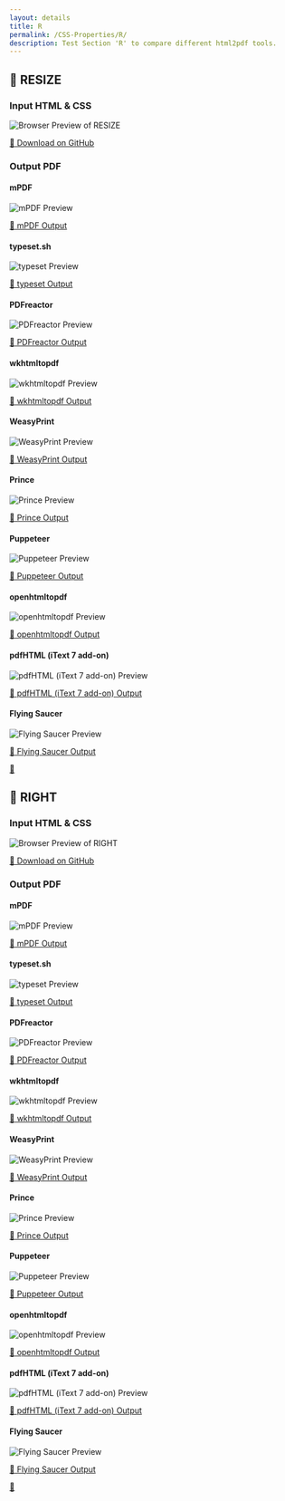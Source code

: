 ```yaml
---
layout: details
title: R
permalink: /CSS-Properties/R/
description: Test Section 'R' to compare different html2pdf tools.
---
```




## 🔬 RESIZE

### Input HTML & CSS

<div class="browser-mockup with-url">
    <div>
        <img src="/{{ page.path }}/../browser_screenshot__html_CSS_Properties_R_resize.html.pdf.png" alt="Browser Preview of RESIZE" />
    </div>
</div>
<p>
    <a href="https://raw.githubusercontent.com/azettl/compare.html2pdf.tools/master//html/CSS%20Properties/R/resize.html" target="_blank" rel="noopener">📄 Download on GitHub</a>
</p>

### Output PDF

<div class="details-boxes">
    <div>
        <h4>mPDF</h4>
        <img src="/{{ page.path }}/../mpdf__html_CSS_Properties_R_resize.html.png" alt="mPDF Preview" />
        <p>
            <a href="/{{ page.path }}/../mpdf__html_CSS_Properties_R_resize.html.pdf" target="_blank">📕 mPDF Output</a>
        </p>
    </div>
    <div>
        <h4>typeset.sh</h4>
        <img src="/{{ page.path }}/../typeset__html_CSS_Properties_R_resize.html.png" alt="typeset Preview" />
        <p>
            <a href="/{{ page.path }}/../typeset__html_CSS_Properties_R_resize.html.pdf" target="_blank">📕 typeset Output</a>
        </p>
    </div>
    <div>
        <h4>PDFreactor</h4>
        <img src="/{{ page.path }}/../pdfreactor__html_CSS_Properties_R_resize.html.png" alt="PDFreactor Preview" />
        <p>
            <a href="/{{ page.path }}/../pdfreactor__html_CSS_Properties_R_resize.html.pdf" target="_blank">📕 PDFreactor Output</a>
        </p>
    </div>
    <div>
        <h4>wkhtmltopdf</h4>
        <img src="/{{ page.path }}/../wkhtmltopdf__html_CSS_Properties_R_resize.html.png" alt="wkhtmltopdf Preview" />
        <p>
            <a href="/{{ page.path }}/../wkhtmltopdf__html_CSS_Properties_R_resize.html.pdf" target="_blank">📕 wkhtmltopdf Output</a>
        </p>
    </div>
    <div>
        <h4>WeasyPrint</h4>
        <img src="/{{ page.path }}/../weasyprint__html_CSS_Properties_R_resize.html.png" alt="WeasyPrint Preview" />
        <p>
            <a href="/{{ page.path }}/../weasyprint__html_CSS_Properties_R_resize.html.pdf" target="_blank">📕 WeasyPrint Output</a>
        </p>
    </div>
    <div>
        <h4>Prince</h4>
        <img src="/{{ page.path }}/../princexml__html_CSS_Properties_R_resize.html.png" alt="Prince Preview" />
        <p>
            <a href="/{{ page.path }}/../princexml__html_CSS_Properties_R_resize.html.pdf" target="_blank">📕 Prince Output</a>
        </p>
    </div>
    <div>
        <h4>Puppeteer</h4>
        <img src="/{{ page.path }}/../puppeteer__html_CSS_Properties_R_resize.html.png" alt="Puppeteer Preview" />
        <p>
            <a href="/{{ page.path }}/../puppeteer__html_CSS_Properties_R_resize.html.pdf" target="_blank">📕 Puppeteer Output</a>
        </p>
    </div>
    <div>
        <h4>openhtmltopdf</h4>
        <img src="/{{ page.path }}/../openhtmltopdf__html_CSS_Properties_R_resize.html.png" alt="openhtmltopdf Preview" />
        <p>
            <a href="/{{ page.path }}/../openhtmltopdf__html_CSS_Properties_R_resize.html.pdf" target="_blank">📕 openhtmltopdf Output</a>
        </p>
    </div>
    <div>
        <h4>pdfHTML (iText 7 add-on)</h4>
        <img src="/{{ page.path }}/../itextpdfhtml__html_CSS_Properties_R_resize.html.png" alt="pdfHTML (iText 7 add-on) Preview" />
        <p>
            <a href="/{{ page.path }}/../itextpdfhtml__html_CSS_Properties_R_resize.html.pdf" target="_blank">📕 pdfHTML (iText 7 add-on) Output</a>
        </p>
    </div>
    <div>
        <h4>Flying Saucer</h4>
        <img src="/{{ page.path }}/../flyingsaucer__html_CSS_Properties_R_resize.html.png" alt="Flying Saucer Preview" />
        <p>
            <a href="/{{ page.path }}/../flyingsaucer__html_CSS_Properties_R_resize.html.pdf" target="_blank">📕 Flying Saucer Output</a>
        </p>
    </div>
</div>

<a href="#top" class="rocket-outer">
    <span class="rocket">🚀</span>
</a>

## 🔬 RIGHT

### Input HTML & CSS

<div class="browser-mockup with-url">
    <div>
        <img src="/{{ page.path }}/../browser_screenshot__html_CSS_Properties_R_right.html.pdf.png" alt="Browser Preview of RIGHT" />
    </div>
</div>
<p>
    <a href="https://raw.githubusercontent.com/azettl/compare.html2pdf.tools/master//html/CSS%20Properties/R/right.html" target="_blank" rel="noopener">📄 Download on GitHub</a>
</p>

### Output PDF

<div class="details-boxes">
    <div>
        <h4>mPDF</h4>
        <img src="/{{ page.path }}/../mpdf__html_CSS_Properties_R_right.html.png" alt="mPDF Preview" />
        <p>
            <a href="/{{ page.path }}/../mpdf__html_CSS_Properties_R_right.html.pdf" target="_blank">📕 mPDF Output</a>
        </p>
    </div>
    <div>
        <h4>typeset.sh</h4>
        <img src="/{{ page.path }}/../typeset__html_CSS_Properties_R_right.html.png" alt="typeset Preview" />
        <p>
            <a href="/{{ page.path }}/../typeset__html_CSS_Properties_R_right.html.pdf" target="_blank">📕 typeset Output</a>
        </p>
    </div>
    <div>
        <h4>PDFreactor</h4>
        <img src="/{{ page.path }}/../pdfreactor__html_CSS_Properties_R_right.html.png" alt="PDFreactor Preview" />
        <p>
            <a href="/{{ page.path }}/../pdfreactor__html_CSS_Properties_R_right.html.pdf" target="_blank">📕 PDFreactor Output</a>
        </p>
    </div>
    <div>
        <h4>wkhtmltopdf</h4>
        <img src="/{{ page.path }}/../wkhtmltopdf__html_CSS_Properties_R_right.html.png" alt="wkhtmltopdf Preview" />
        <p>
            <a href="/{{ page.path }}/../wkhtmltopdf__html_CSS_Properties_R_right.html.pdf" target="_blank">📕 wkhtmltopdf Output</a>
        </p>
    </div>
    <div>
        <h4>WeasyPrint</h4>
        <img src="/{{ page.path }}/../weasyprint__html_CSS_Properties_R_right.html.png" alt="WeasyPrint Preview" />
        <p>
            <a href="/{{ page.path }}/../weasyprint__html_CSS_Properties_R_right.html.pdf" target="_blank">📕 WeasyPrint Output</a>
        </p>
    </div>
    <div>
        <h4>Prince</h4>
        <img src="/{{ page.path }}/../princexml__html_CSS_Properties_R_right.html.png" alt="Prince Preview" />
        <p>
            <a href="/{{ page.path }}/../princexml__html_CSS_Properties_R_right.html.pdf" target="_blank">📕 Prince Output</a>
        </p>
    </div>
    <div>
        <h4>Puppeteer</h4>
        <img src="/{{ page.path }}/../puppeteer__html_CSS_Properties_R_right.html.png" alt="Puppeteer Preview" />
        <p>
            <a href="/{{ page.path }}/../puppeteer__html_CSS_Properties_R_right.html.pdf" target="_blank">📕 Puppeteer Output</a>
        </p>
    </div>
    <div>
        <h4>openhtmltopdf</h4>
        <img src="/{{ page.path }}/../openhtmltopdf__html_CSS_Properties_R_right.html.png" alt="openhtmltopdf Preview" />
        <p>
            <a href="/{{ page.path }}/../openhtmltopdf__html_CSS_Properties_R_right.html.pdf" target="_blank">📕 openhtmltopdf Output</a>
        </p>
    </div>
    <div>
        <h4>pdfHTML (iText 7 add-on)</h4>
        <img src="/{{ page.path }}/../itextpdfhtml__html_CSS_Properties_R_right.html.png" alt="pdfHTML (iText 7 add-on) Preview" />
        <p>
            <a href="/{{ page.path }}/../itextpdfhtml__html_CSS_Properties_R_right.html.pdf" target="_blank">📕 pdfHTML (iText 7 add-on) Output</a>
        </p>
    </div>
    <div>
        <h4>Flying Saucer</h4>
        <img src="/{{ page.path }}/../flyingsaucer__html_CSS_Properties_R_right.html.png" alt="Flying Saucer Preview" />
        <p>
            <a href="/{{ page.path }}/../flyingsaucer__html_CSS_Properties_R_right.html.pdf" target="_blank">📕 Flying Saucer Output</a>
        </p>
    </div>
</div>

<a href="#top" class="rocket-outer">
    <span class="rocket">🚀</span>
</a>


